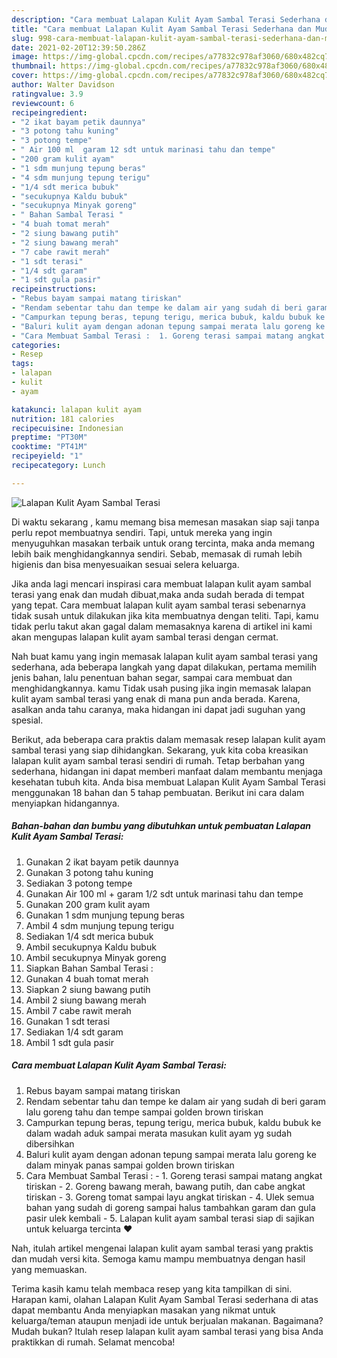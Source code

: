 ```yaml
---
description: "Cara membuat Lalapan Kulit Ayam Sambal Terasi Sederhana dan Mudah Dibuat"
title: "Cara membuat Lalapan Kulit Ayam Sambal Terasi Sederhana dan Mudah Dibuat"
slug: 998-cara-membuat-lalapan-kulit-ayam-sambal-terasi-sederhana-dan-mudah-dibuat
date: 2021-02-20T12:39:50.286Z
image: https://img-global.cpcdn.com/recipes/a77832c978af3060/680x482cq70/lalapan-kulit-ayam-sambal-terasi-foto-resep-utama.jpg
thumbnail: https://img-global.cpcdn.com/recipes/a77832c978af3060/680x482cq70/lalapan-kulit-ayam-sambal-terasi-foto-resep-utama.jpg
cover: https://img-global.cpcdn.com/recipes/a77832c978af3060/680x482cq70/lalapan-kulit-ayam-sambal-terasi-foto-resep-utama.jpg
author: Walter Davidson
ratingvalue: 3.9
reviewcount: 6
recipeingredient:
- "2 ikat bayam petik daunnya"
- "3 potong tahu kuning"
- "3 potong tempe"
- " Air 100 ml  garam 12 sdt untuk marinasi tahu dan tempe"
- "200 gram kulit ayam"
- "1 sdm munjung tepung beras"
- "4 sdm munjung tepung terigu"
- "1/4 sdt merica bubuk"
- "secukupnya Kaldu bubuk"
- "secukupnya Minyak goreng"
- " Bahan Sambal Terasi "
- "4 buah tomat merah"
- "2 siung bawang putih"
- "2 siung bawang merah"
- "7 cabe rawit merah"
- "1 sdt terasi"
- "1/4 sdt garam"
- "1 sdt gula pasir"
recipeinstructions:
- "Rebus bayam sampai matang tiriskan"
- "Rendam sebentar tahu dan tempe ke dalam air yang sudah di beri garam lalu goreng tahu dan tempe sampai golden brown tiriskan"
- "Campurkan tepung beras, tepung terigu, merica bubuk, kaldu bubuk ke dalam wadah aduk sampai merata masukan kulit ayam yg sudah dibersihkan"
- "Baluri kulit ayam dengan adonan tepung sampai merata lalu goreng ke dalam minyak panas sampai golden brown tiriskan"
- "Cara Membuat Sambal Terasi :  1. Goreng terasi sampai matang angkat tiriskan 2. Goreng bawang merah, bawang putih, dan cabe angkat tiriskan 3. Goreng tomat sampai layu angkat tiriskan 4. Ulek semua bahan yang sudah di goreng sampai halus tambahkan garam dan gula pasir ulek kembali 5. Lalapan kulit ayam sambal terasi siap di sajikan untuk keluarga tercinta ❤"
categories:
- Resep
tags:
- lalapan
- kulit
- ayam

katakunci: lalapan kulit ayam 
nutrition: 181 calories
recipecuisine: Indonesian
preptime: "PT30M"
cooktime: "PT41M"
recipeyield: "1"
recipecategory: Lunch

---
```



![Lalapan Kulit Ayam Sambal Terasi](https://img-global.cpcdn.com/recipes/a77832c978af3060/680x482cq70/lalapan-kulit-ayam-sambal-terasi-foto-resep-utama.jpg)

Di waktu  sekarang , kamu memang bisa memesan masakan siap saji tanpa perlu repot membuatnya sendiri. Tapi, untuk mereka yang ingin menyuguhkan masakan terbaik untuk orang tercinta, maka anda memang lebih baik menghidangkannya sendiri. Sebab, memasak di rumah lebih higienis dan bisa menyesuaikan sesuai selera keluarga.

Jika anda lagi mencari inspirasi cara membuat lalapan kulit ayam sambal terasi yang enak dan mudah dibuat,maka anda sudah berada di tempat yang tepat. Cara membuat lalapan kulit ayam sambal terasi  sebenarnya tidak susah untuk dilakukan jika kita membuatnya dengan teliti. Tapi, kamu tidak perlu takut akan gagal dalam memasaknya 
karena di artikel ini kami akan mengupas lalapan kulit ayam sambal terasi dengan cermat.  



Nah buat kamu yang ingin memasak lalapan kulit ayam sambal terasi yang sederhana, ada beberapa langkah yang dapat dilakukan, pertama memilih jenis bahan, lalu penentuan bahan segar, sampai cara membuat dan menghidangkannya. kamu Tidak usah pusing jika ingin memasak lalapan kulit ayam sambal terasi yang enak di mana pun anda berada. Karena, asalkan anda  tahu caranya, maka hidangan ini dapat jadi suguhan yang spesial.

Berikut, ada beberapa cara praktis  dalam memasak resep lalapan kulit ayam sambal terasi yang siap dihidangkan. Sekarang, yuk kita coba kreasikan lalapan kulit ayam sambal terasi sendiri di rumah. Tetap berbahan yang sederhana, hidangan ini dapat memberi manfaat dalam membantu menjaga kesehatan tubuh kita. Anda bisa membuat Lalapan Kulit Ayam Sambal Terasi menggunakan 18 bahan dan 5 tahap pembuatan. Berikut ini cara dalam menyiapkan hidangannya.

<!--inarticleads1-->

##### Bahan-bahan dan bumbu yang dibutuhkan untuk pembuatan Lalapan Kulit Ayam Sambal Terasi:

1. Gunakan 2 ikat bayam petik daunnya
1. Gunakan 3 potong tahu kuning
1. Sediakan 3 potong tempe
1. Gunakan  Air 100 ml + garam 1/2 sdt untuk marinasi tahu dan tempe
1. Gunakan 200 gram kulit ayam
1. Gunakan 1 sdm munjung tepung beras
1. Ambil 4 sdm munjung tepung terigu
1. Sediakan 1/4 sdt merica bubuk
1. Ambil secukupnya Kaldu bubuk
1. Ambil secukupnya Minyak goreng
1. Siapkan  Bahan Sambal Terasi :
1. Gunakan 4 buah tomat merah
1. Siapkan 2 siung bawang putih
1. Ambil 2 siung bawang merah
1. Ambil 7 cabe rawit merah
1. Gunakan 1 sdt terasi
1. Sediakan 1/4 sdt garam
1. Ambil 1 sdt gula pasir




<!--inarticleads2-->

##### Cara membuat Lalapan Kulit Ayam Sambal Terasi:

1. Rebus bayam sampai matang tiriskan
1. Rendam sebentar tahu dan tempe ke dalam air yang sudah di beri garam lalu goreng tahu dan tempe sampai golden brown tiriskan
1. Campurkan tepung beras, tepung terigu, merica bubuk, kaldu bubuk ke dalam wadah aduk sampai merata masukan kulit ayam yg sudah dibersihkan
1. Baluri kulit ayam dengan adonan tepung sampai merata lalu goreng ke dalam minyak panas sampai golden brown tiriskan
1. Cara Membuat Sambal Terasi :  - 1. Goreng terasi sampai matang angkat tiriskan - 2. Goreng bawang merah, bawang putih, dan cabe angkat tiriskan - 3. Goreng tomat sampai layu angkat tiriskan - 4. Ulek semua bahan yang sudah di goreng sampai halus tambahkan garam dan gula pasir ulek kembali - 5. Lalapan kulit ayam sambal terasi siap di sajikan untuk keluarga tercinta ❤




Nah, itulah artikel mengenai  lalapan kulit ayam sambal terasi  yang praktis dan mudah versi kita. Semoga kamu mampu membuatnya dengan hasil yang memuaskan. 

Terima kasih kamu telah membaca resep yang kita tampilkan di sini. Harapan kami, olahan  Lalapan Kulit Ayam Sambal Terasi sederhana di atas dapat membantu Anda menyiapkan masakan yang nikmat untuk keluarga/teman ataupun menjadi ide untuk berjualan makanan. Bagaimana? Mudah bukan? Itulah resep lalapan kulit ayam sambal terasi yang bisa Anda praktikkan di rumah. Selamat mencoba!


